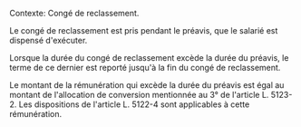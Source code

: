 Contexte: Congé de reclassement.

Le congé de reclassement est pris pendant le préavis, que le salarié est dispensé d'exécuter.

Lorsque la durée du congé de reclassement excède la durée du préavis, le terme de ce dernier est reporté jusqu'à la fin du congé de reclassement.

Le montant de la rémunération qui excède la durée du préavis est égal au montant de l'allocation de conversion mentionnée au 3° de l'article L. 5123-2. Les dispositions de l'article L. 5122-4 sont applicables à cette rémunération.